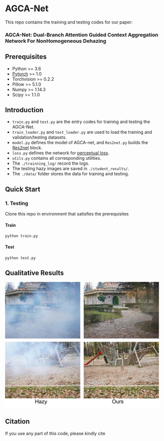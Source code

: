# AGCA-Net
This repo contains the training and testing codes for our paper:

### AGCA-Net: Dual-Branch Attention Guided Context Aggregation Network For NonHomogeneous Dehazing


## Prerequisites
- Python >= 3.6  
- [Pytorch](https://pytorch.org/) >= 1.0  
- Torchvision >= 0.2.2  
- Pillow >= 5.1.0  
- Numpy >= 1.14.3
- Scipy >= 1.1.0

## Introduction
- ```train.py``` and ```test.py``` are the entry codes for training and testing the AGCA-Net.
- ```train_loader.py``` and ```test_loader.py``` are used to load the training and validation/testing datasets.
- ```model.py``` defines the model of AGCA-net, and ```Res2net.py``` builds the [Res2net](https://arxiv.org/abs/1904.01169) block.
- ```loss.py``` defines the network for [perceptual loss](https://arxiv.org/abs/1603.08155).
- ```utils.py``` contains all corresponding utilities.
- The ```./trainning_log/``` record the logs.
- The testing hazy images are saved in ```./student_results/```.
- The ```./data/``` folder stores the data for training and testing.

## Quick Start

### 1. Testing
Clone this repo in environment that satisfies the prerequisites
#### Train
```shell
python train.py 
```

#### Test
 ```shell
python test.py 
 ```
## Qualitative Results

<div style="text-align: center">
<img alt="" src="/data/fig1.jpg" style="display: inline-block;" />
</div>

## Citation

If you use any part of this code, please kindly cite





